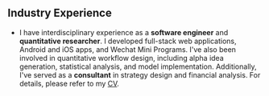 ## Industry Experience

<ul style="margin:0 0 5px;">
  <li>I have interdisciplinary experience as a <b>software engineer</b> and <b>quantitative researcher</b>. I developed full-stack web applications, Android and iOS apps, and Wechat Mini Programs. I've also been involved in quantitative workflow design, including alpha idea generation, statistical analysis, and model implementation. Additionally, I've served as a <b>consultant</b> in strategy design and financial analysis. For details, please refer to my <a href="https://drive.google.com/file/d/1--2tdh91ZyC9MoO5e2Qc99PRiq2ZMIkc/view?usp=sharing">CV</a>.</li>
</ul>
<br>







